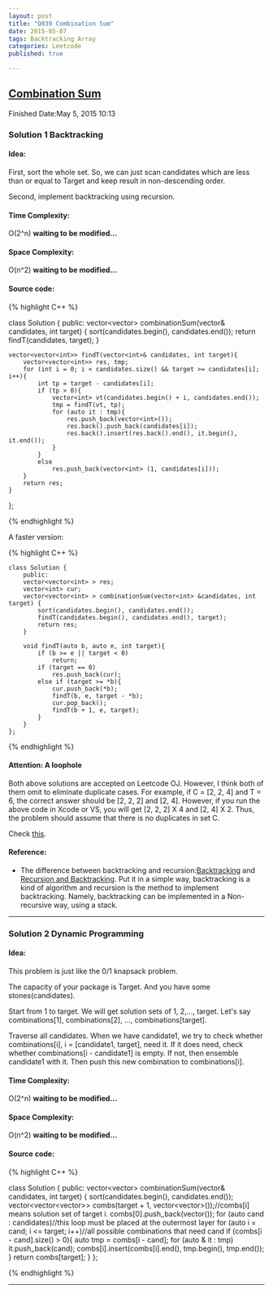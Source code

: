 ```yaml
---
layout: post
title: "Q039 Combination Sum"
date: 2015-05-07
tags: Backtracking Array
categories: Leetcode
published: true

---
```


## [Combination Sum](https://leetcode.com/problems/combination-sum/) 
Finished Date:May 5, 2015 10:13

### Solution 1 Backtracking

#### Idea:
First, sort the whole set. So, we can just scan candidates which are less than or equal to Target and keep result in non-descending order.

Second, implement backtracking using recursion. 

#### Time Complexity:
O(2^n) **waiting to be modified...**

#### Space Complexity:
O(n^2) **waiting to be modified...**

#### Source code:
{% highlight C++ %}

class Solution {
public:
    vector<vector<int>> combinationSum(vector<int>& candidates, int target) {
        sort(candidates.begin(), candidates.end());
        return findT(candidates, target);
    }
    
    vector<vector<int>> findT(vector<int>& candidates, int target){
        vector<vector<int>> res, tmp;
        for (int i = 0; i < candidates.size() && target >= candidates[i]; i++){
            int tp = target - candidates[i];
            if (tp > 0){
                vector<int> vt(candidates.begin() + i, candidates.end());
                tmp = findT(vt, tp);
                for (auto it : tmp){
                    res.push_back(vector<int>());
                    res.back().push_back(candidates[i]);
                    res.back().insert(res.back().end(), it.begin(), it.end());
                }
            }
            else
                res.push_back(vector<int> (1, candidates[i]));
        }
        return res;
    }
};

{% endhighlight %}

A faster version:

{% highlight C++ %}

    class Solution {
        public:
        vector<vector<int> > res;
        vector<int> cur;
        vector<vector<int> > combinationSum(vector<int> &candidates, int target) {
            sort(candidates.begin(), candidates.end());
            findT(candidates.begin(), candidates.end(), target);
            return res;
        }
    
        void findT(auto b, auto e, int target){
            if (b >= e || target < 0) 
                return;
            if (target == 0)
                res.push_back(cur);
            else if (target >= *b){
                cur.push_back(*b);
                findT(b, e, target - *b);
                cur.pop_back();
                findT(b + 1, e, target);
            }
        }
    };

{% endhighlight %}

#### Attention: A loophole

Both above solutions are accepted on Leetcode OJ. However, I think both of them omit to eliminate duplicate cases. For example, if C = [2, 2, 4] and T = 6, the correct answer should be [2, 2, 2] and [2, 4]. However, if you run the above code in Xcode or VS, you will get [2, 2, 2] X 4 and [2, 4] X 2. Thus, the problem should assume that there is no duplicates in set C. 

Check [this](https://leetcode.com/discuss/1544/loophole-algorithm-contains-duplicate-combinations-accepted).

#### Reference:
* The difference between backtracking and recursion:[Backtracking](http://www.cis.upenn.edu/~matuszek/cit594-2012/Pages/backtracking.html) and [Recursion and Backtracking](http://www3.cs.stonybrook.edu/~skiena/214/lectures/lect10/lect10.html). Put it in a simple way, backtracking is a kind of algorithm and recursion is the method to implement backtracking. Namely, backtracking can be implemented in a Non-recursive way, using a stack.

---


### Solution 2 Dynamic Programming

#### Idea:

This problem is just like the 0/1 knapsack problem.

The capacity of your package is Target. And you have some stones(candidates). 

Start from 1 to target. We will get solution sets of 1, 2,..., target. Let's say combinations[1], combinations[2], ..., combinations[target].

Traverse all candidates. When we have candidate1, we try to check whether combinations[i], i = [candidate1, target], need it. If it does need, check whether combinations[i - candidate1] is empty. If not, then ensemble candidate1 with it. Then push this new combination to combinations[i].  


#### Time Complexity:
O(2^n) **waiting to be modified...**

#### Space Complexity:
O(n^2) **waiting to be modified...**

#### Source code:
{% highlight C++ %}

class Solution {
public:
    vector<vector<int>> combinationSum(vector<int>& candidates, int target) {
        sort(candidates.begin(), candidates.end());
        vector<vector<vector<int>>> combs(target + 1, vector<vector<int>>());//combs[i] means solution set of target i.
        combs[0].push_back(vector<int>());
        for (auto cand : candidates)//this loop must be placed at the outermost layer
            for (auto i = cand; i <= target; i++)//all possible combinations that need cand
                if (combs[i - cand].size() > 0){
                    auto tmp = combs[i - cand];
                    for (auto & it : tmp)
                        it.push_back(cand);
                    combs[i].insert(combs[i].end(), tmp.begin(), tmp.end());
                }
        return combs[target];
    }
};

{% endhighlight %}

---
